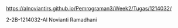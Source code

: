 https://alnoviantirs.github.io/Pemrograman3/Week2/Tugas/1214032/


2-2B-1214032-Al Novianti Ramadhani 